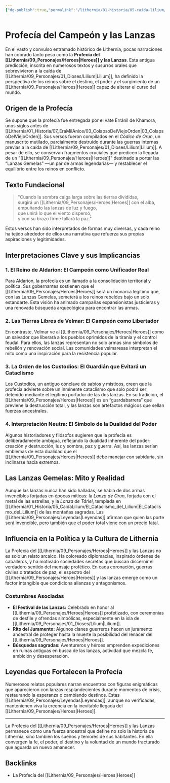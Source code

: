 ```yaml
---
{"dg-publish":true,"permalink":"/lithernia/01-historia/05-caida-lilium/profecia-del-campeon-y-las-lanzas/","title":"Profecía del Heroes y las Lanzas","tags":["lithernia","profecia","leyenda"]}
---
```


# Profecía del Campeón y las Lanzas

En el vasto y convulso entramado histórico de Lithernia, pocas narraciones han cobrado tanto peso como la **Profecía del [[Lithernia/09_Personajes/Heroes\|Heroes]] y las Lanzas**. Esta antigua predicción, inscrita en numerosos textos y susurros orales que sobrevivieron a la caída de [[Lithernia/09_Personajes/01_Dioses/Lilium\|Lilium]], ha definido la perspectiva de los reinos sobre el destino, el poder y el surgimiento de un [[Lithernia/09_Personajes/Heroes\|Heroes]] capaz de alterar el curso del mundo.

## Origen de la Profecía

Se supone que la profecía fue entregada por el vate Erránil de Khamora, unos siglos antes de [[Lithernia/01_Historia/07_EraMilAnios/03_ColapsoDelViejoOrden\|03_ColapsoDelViejoOrden]]. Sus versos fueron compilados en el *Códice de Orun*, un manuscrito mutilado, parcialmente destruido durante las guerras internas previas a la caída de [[Lithernia/09_Personajes/01_Dioses/Lilium\|Lilium]]. A pesar de ello, se conservan fragmentos cruciales que predicen la llegada de un "[[Lithernia/09_Personajes/Heroes\|Heroes]]" destinado a portar las “Lanzas Gemelas” —un par de armas legendarias— y restablecer el equilibrio entre los reinos en conflicto.

## Texto Fundacional

> "Cuando la sombra caiga larga sobre las tierras divididas,  
> surgirá un [[Lithernia/09_Personajes/Heroes\|Heroes]] con el alba,  
> empuñando las lanzas de luz y fuego,  
> que unirá lo que el viento dispersó,  
> y con su brazo firme tallará la paz."

Estos versos han sido interpretados de formas muy diversas, y cada reino ha tejido alrededor de ellos una narrativa que refuerza sus propias aspiraciones y legitimidades.

## Interpretaciones Clave y sus Implicancias

### 1. El Reino de Aldarion: El Campeón como Unificador Real  
Para Aldarion, la profecía es un llamado a la consolidación territorial y política. Sus gobernantes sostienen que el [[Lithernia/09_Personajes/Heroes\|Heroes]] será un monarca legítimo que, con las Lanzas Gemelas, someterá a los reinos rebeldes bajo un solo estandarte. Esta visión ha animado campañas expansionistas justicieras y una renovada búsqueda arqueológica para encontrar las armas.

### 2. Las Tierras Libres de Velmar: El Campeón como Libertador  
En contraste, Velmar ve al [[Lithernia/09_Personajes/Heroes\|Heroes]] como un salvador que liberará a los pueblos oprimidos de la tiranía y el control feudal. Para ellos, las lanzas representan no solo armas sino símbolos de rebelión y renovación social. Las comunidades velmaresas interpretan el mito como una inspiración para la resistencia popular.

### 3. La Orden de los Custodios: El Guardián que Evitará un Cataclismo  
Los Custodios, un antiguo cónclave de sabios y místicos, creen que la profecía advierte sobre un inminente cataclismo que solo podrá ser detenido mediante el legítimo portador de las dos lanzas. En su tradición, el [[Lithernia/09_Personajes/Heroes\|Heroes]] es un “guardabarrera” que previene la destrucción total, y las lanzas son artefactos mágicos que sellan fuerzas ancestrales.

### 4. Interpretación Neutra: El Símbolo de la Dualidad del Poder  
Algunos historiadores y filósofos sugieren que la profecía es deliberadamente ambigua, reflejando la dualidad inherente del poder: creación y destrucción, luz y sombra, paz y guerra. Así, las lanzas serían emblemas de esta dualidad que el [[Lithernia/09_Personajes/Heroes\|Heroes]] debe manejar con sabiduría, sin inclinarse hacia extremos.

## Las Lanzas Gemelas: Mito y Realidad

Aunque las lanzas nunca han sido halladas, se habla de dos armas invencibles forjadas en épocas míticas: la *Lanza de Orun*, forjada con el metal de las estrellas, y la *Lanza de Táriel*, templada en [[Lithernia/01_Historia/05_CaidaLilium/El_Cataclismo_del_Lilium\|El_Cataclismo_del_Lilium]] de las montañas sagradas. Las [[Lithernia/09_Personajes/Leyendas\|Leyendas]] afirman que quien las porte será invencible, pero también que el poder total viene con un precio fatal.

## Influencia en la Política y la Cultura de Lithernia

La Profecía del [[Lithernia/09_Personajes/Heroes\|Heroes]] y las Lanzas no es solo un relato arcaico. Ha coloreado diplomacias, inspirado órdenes de caballeros, y ha motivado sociedades secretas que buscan discernir el verdadero sentido del mensaje profético. En cada coronación, guerras civiles o tratados de paz, el espectro del [[Lithernia/09_Personajes/Heroes\|Heroes]] y las lanzas emerge como un factor intangible que condiciona alianzas y antagonismos.

### Costumbres Asociadas

- **El Festival de las Lanzas:** Celebrado en honor al [[Lithernia/09_Personajes/Heroes\|Heroes]] profetizado, con ceremonias de desfile y ofrendas simbólicas, especialmente en la isla de [[Lithernia/09_Personajes/01_Dioses/Lilium\|Lilium]].
- **Rito del Juramento:** Algunos clanes guerreros hacen un juramento ancestral de proteger hasta la muerte la posibilidad del renacer del [[Lithernia/09_Personajes/Heroes\|Heroes]].
- **Búsquedas sagradas:** Aventureros y héroes emprenden expediciones en ruinas antiguas en busca de las lanzas, actividad que mezcla fe, ambición y desesperación.

## Leyendas que Fortalecen la Profecía

Numerosos relatos populares narran encuentros con figuras enigmáticas que aparecieron con lanzas resplandecientes durante momentos de crisis, restaurando la esperanza o cambiando destinos. Estas [[Lithernia/09_Personajes/Leyendas\|Leyendas]], aunque no verificadas, mantenienen viva la creencia en la inevitable llegada del [[Lithernia/09_Personajes/Heroes\|Heroes]].

---

La Profecía del [[Lithernia/09_Personajes/Heroes\|Heroes]] y las Lanzas permanece como una fuerza ancestral que define no solo la historia de Lithernia, sino también los sueños y temores de sus habitantes. En ella convergen la fe, el poder, el destino y la voluntad de un mundo fracturado que aguarda un nuevo amanecer.

## Backlinks
- La Profecía del [[Lithernia/09_Personajes/Heroes\|Heroes]]
